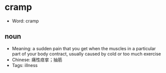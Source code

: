 # cramp

- Word: cramp

## noun

- Meaning: a sudden pain that you get when the muscles in a particular part of your body contract, usually caused by cold or too much exercise
- Chinese: 痛性痉挛；抽筋
- Tags: illness

